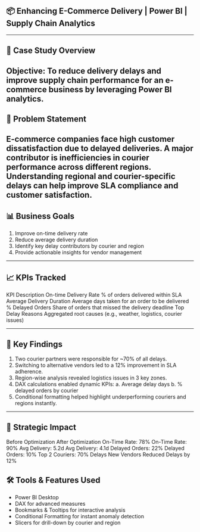 ## 📦 Enhancing E-Commerce Delivery | Power BI | Supply Chain Analytics
----

## 📘 Case Study Overview
Objective:
To reduce delivery delays and improve supply chain performance for an e-commerce business by leveraging Power BI analytics.
---

## 🚚 Problem Statement
E-commerce companies face high customer dissatisfaction due to delayed deliveries. A major contributor is inefficiencies in courier performance across different regions. Understanding regional and courier-specific delays can help improve SLA compliance and customer satisfaction.
----

## 📊 Business Goals
1. Improve on-time delivery rate
2. Reduce average delivery duration
3. Identify key delay contributors by courier and region
4. Provide actionable insights for vendor management

----

## 📈 KPIs Tracked
KPI	Description
On-time Delivery Rate	% of orders delivered within SLA
Average Delivery Duration	Average days taken for an order to be delivered
% Delayed Orders	Share of orders that missed the delivery deadline
Top Delay Reasons	Aggregated root causes (e.g., weather, logistics, courier issues)

---

## 🧠 Key Findings
1. Two courier partners were responsible for ~70% of all delays.
2. Switching to alternative vendors led to a 12% improvement in SLA adherence.
3. Region-wise analysis revealed logistics issues in 3 key zones.
4. DAX calculations enabled dynamic KPIs:
     a. Average delay days
     b. % delayed orders by courier
5. Conditional formatting helped highlight underperforming couriers and regions instantly.

---

## 🧩 Strategic Impact
Before Optimization	After Optimization
On-Time Rate: 78%	On-Time Rate: 90%
Avg Delivery: 5.2d	Avg Delivery: 4.1d
Delayed Orders: 22%	Delayed Orders: 10%
Top 2 Couriers: 70% Delays	New Vendors Reduced Delays by 12%

## 🛠️ Tools & Features Used
- Power BI Desktop
- DAX for advanced measures
- Bookmarks & Tooltips for interactive analysis
- Conditional Formatting for instant anomaly detection
- Slicers for drill-down by courier and region
